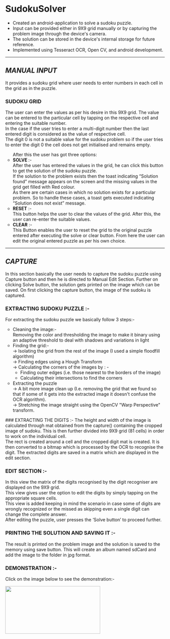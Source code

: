 # SudokuSolver
<ul>
<li>Created an android-application to solve a sudoku puzzle.</li>
<li>Input can be provided either in 9X9 grid manually or by capturing the problem image through the device's camera.</li>
<li>The solution can be stored in the device's internal storage for future reference.</li>
<li>Implemented using Tesseract OCR, Open CV, and android development.</li>
 </ul>
<hr>

## _MANUAL INPUT_
It provides a sudoku grid where user needs to enter numbers in each cell in the grid as in the puzzle. 
<br>
### SUDOKU GRID
The user can enter the values as per his desire in this 9X9 grid. The value can be entered to the particular cell by tapping on the respective cell and entering the suitable number. 
<br>In the case if the user tries to enter a multi-digit number then the last entered digit is considered as the value of respective cell.
<br>The digit 0 is not a suitable value for the sudoku problem so if the user tries to enter the digit 0 the cell does not get initialised and remains empty.
<br>
<ul type="circle">
After this the user has got three options:
<li><b>SOLVE </b> :-
  <br>After the user has entered the values in the grid, he can click this button to get the solution of the sudoku puzzle. 
<br>If the solution to the problem exists then the toast indicating “Solution found” message appears on the screen and the missing values in the grid get filled with Red colour. 
 <br>As there are certain cases in which no solution exists for a particular problem. So to handle these cases, a toast gets executed indicating “Solution does not exist” message. 
<li><b>RESET</b> :- <br>This button helps the user to clear the values of the grid. After this, the user can re-enter the suitable values. 							
<li><b>CLEAR</b> :- <br>This Button enables the user to reset the grid to the original puzzle entered after executing the solve or clear button. From here the user can edit the original entered puzzle as per his own choice.
  </ul>
 <hr>
 
 ## _CAPTURE_
 
In this section basically the user needs to capture the sudoku puzzle using Capture button and then he is directed to Manual Edit Section. Further on clicking Solve button, the solution gets printed on the image which can be saved. 
On first clicking the capture button, the image of the sudoku is captured.

### EXTRACTING SUDOKU PUZZLE :-
For extracting the sudoku puzzle we basically follow 3 steps:-
<ul type ="circle">
 <li>Cleaning the image:- <br>
Removing the color and thresholding the image to make it binary using an adaptive threshold to deal with shadows and variations in light

<li>Finding the grid:- <br>
-> Isolating the grid from the rest of the image (I used a simple floodfill algorithm)
<br>-> Finding edges using a Hough Transform 
<br>-> Calculating the corners of the images by : -
<ul> 
  <li>Finding outer edges (i.e. those nearest to the borders of the image)
  <li>Calculating their intersections to find the corners </ul>
<li>
  Extracting the puzzle 
<br>-> A bit more image clean up (I.e. removing the grid that we found so that if some of it gets into the extracted image it doesn't confuse the OCR algorithm).
<br>-> Stretching the image straight using the OpenCV "Warp Perspective" transform.
  </ul>
### EXTRACTING THE DIGITS :-
The height and width of the image is calculated through mat obtained from the capture() containing the cropped image of sudoku. This is then further divided into 9X9 grid (81 cells) in order to work on the individual cell. 
<br>The rect is created around a cell and the cropped digit mat is created. It is then converted to a bitmap which is processed by the OCR to recognise the digit.
The extracted digits are saved in a matrix which are displayed in the edit section.

### EDIT SECTION :-
In this view the matrix of the digits recognised by the digit recogniser are displayed on the 9X9 grid. 
<br>This view gives user the option to edit the digits by simply tapping on the appropriate square cells. 
<br>This view is added keeping in mind the scenario in case some of digits are wrongly recognized or the missed as skipping even a single digit can change the complete answer. 
<br>After editing the puzzle, user presses the ‘Solve button’ to proceed further.

### PRINTING THE SOLUTION AND SAVING IT :- 
The result is printed on the problem image and the solution is saved to the memory using save button. This will create an album named sdCard and add the image to the folder in jpg format. 

### DEMONSTRATION :- 
 Click on the image below to see the demonstration:-
 
 <a href ="https://drive.google.com/file/d/1BaBd8zU7Bbtrx1ecYOY15FeWdcRHxa4I/view?usp=sharing"> <img src="https://media.istockphoto.com/photos/demo-sign-colorful-tags-picture-id472909414?k=20&m=472909414&s=612x612&w=0&h=lfJ4C6qJEAfNUkOeZgqIsJ6RtZMENS35KXavRMIXKe8=" width="300" height="150"> </a>



  


 
  
